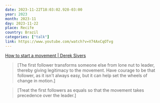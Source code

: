 ```yaml
---
date: 2023-11-22T18:03:02.928-03:00
year: 2023
month: 2023-11
day: 2023-11-22
place: Recife
country: Brazil
categories: ["talk"]
link: https://www.youtube.com/watch?v=V74AxCqOTvg
---
```

[How to start a movement | Derek Sivers](https://www.youtube.com/watch?v=V74AxCqOTvg)

> [The first follower transforms someone else from lone nut to leader, thereby giving legitimacy to the movement. Have courage to be that follower, as it isn't always easy, but it can help set the wheels of change in motion.]

> [Treat the first followers as equals so that the movement takes precedence over the leader.]
